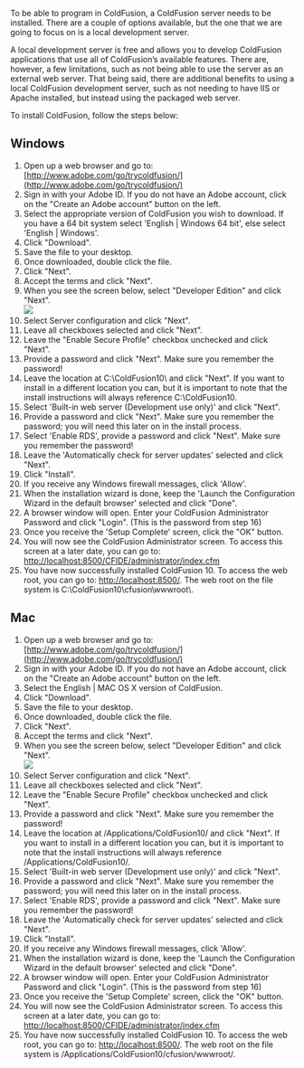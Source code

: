 To be able to program in ColdFusion, a ColdFusion server needs to be
installed. There are a couple of options available, but the one that we
are going to focus on is a local development server.

A local development server is free and allows you to develop ColdFusion
applications that use all of ColdFusion’s available features. There are,
however, a few limitations, such as not being able to use the server as
an external web server. That being said, there are additional benefits
to using a local ColdFusion development server, such as not needing to
have IIS or Apache installed, but instead using the packaged web server.

To install ColdFusion, follow the steps below:

Windows
-------

1.  Open up a web browser and go to:
    [http://www.adobe.com/go/trycoldfusion/](http://www.adobe.com/go/trycoldfusion/)
2.  Sign in with your Adobe ID. If you do not have an Adobe account,
    click on the "Create an Adobe account" button on the left.
3.  Select the appropriate version of ColdFusion you wish to download.
    If you have a 64 bit system select 'English | Windows 64 bit', else
    select 'English | Windows'.
4.  Click "Download".
5.  Save the file to your desktop.
6.  Once downloaded, double click the file.
7.  Click "Next".
8.  Accept the terms and click "Next".
9.  When you see the screen below, select "Developer Edition" and click
    "Next".\
     ![](/assets/img/windows_cf_install.png)
10. Select Server configuration and click "Next".
11. Leave all checkboxes selected and click "Next".
12. Leave the "Enable Secure Profile" checkbox unchecked and click
    "Next".
13. Provide a password and click "Next". Make sure you remember the
    password!
14. Leave the location at C:\\ColdFusion10\\ and click "Next". If you
    want to install in a different location you can, but it is important
    to note that the install instructions will always reference
    C:\\ColdFusion10.
15. Select 'Built-in web server (Development use only)' and click
    "Next".
16. Provide a password and click "Next". Make sure you remember the
    password; you will need this later on in the install process.
17. Select 'Enable RDS', provide a password and click "Next". Make sure
    you remember the password!
18. Leave the 'Automatically check for server updates' selected and
    click "Next".
19. Click "Install".
20. If you receive any Windows firewall messages, click 'Allow'.
21. When the installation wizard is done, keep the 'Launch the
    Configuration Wizard in the default browser' selected and click
    "Done".
22. A browser window will open. Enter your ColdFusion Administrator
    Password and click "Login". (This is the password from step 16)
23. Once you receive the 'Setup Complete' screen, click the "OK" button.
24. You will now see the ColdFusion Administrator screen. To access this
    screen at a later date, you can go to:
    [http://localhost:8500/CFIDE/administrator/index.cfm](http://localhost:8500/CFIDE/administrator/index.cfm)
25. You have now successfully installed ColdFusion 10. To access the web
    root, you can go to: <http://localhost:8500/>. The web root on the
    file system is C:\\ColdFusion10\\cfusion\\wwwroot\\.

Mac
---

1.  Open up a web browser and go to:
    [http://www.adobe.com/go/trycoldfusion/](http://www.adobe.com/go/trycoldfusion/)
2.  Sign in with your Adobe ID. If you do not have an Adobe account,
    click on the "Create an Adobe account" button on the left.
3.  Select the English | MAC OS X version of ColdFusion.
4.  Click "Download".
5.  Save the file to your desktop.
6.  Once downloaded, double click the file.
7.  Click "Next".
8.  Accept the terms and click "Next".
9.  When you see the screen below, select "Developer Edition" and click
    "Next". \
     ![](/assets/img/mac_cf_installscreen_small.png)
10. Select Server configuration and click "Next".
11. Leave all checkboxes selected and click "Next".
12. Leave the "Enable Secure Profile" checkbox unchecked and click
    "Next".
13. Provide a password and click "Next". Make sure you remember the
    password!
14. Leave the location at /Applications/ColdFusion10/ and click "Next".
    If you want to install in a different location you can, but it is
    important to note that the install instructions will always
    reference /Applications/ColdFusion10/.
15. Select 'Built-in web server (Development use only)' and click
    "Next".
16. Provide a password and click "Next". Make sure you remember the
    password; you will need this later on in the install process.
17. Select 'Enable RDS', provide a password and click "Next". Make sure
    you remember the password!
18. Leave the 'Automatically check for server updates' selected and
    click "Next".
19. Click "Install".
20. If you receive any Windows firewall messages, click 'Allow'.
21. When the installation wizard is done, keep the 'Launch the
    Configuration Wizard in the default browser' selected and click
    "Done".
22. A browser window will open. Enter your ColdFusion Administrator
    Password and click "Login". (This is the password from step 16)
23. Once you receive the 'Setup Complete' screen, click the "OK" button.
24. You will now see the ColdFusion Administrator screen. To access this
    screen at a later date, you can go to:
    [http://localhost:8500/CFIDE/administrator/index.cfm](http://localhost:8500/CFIDE/administrator/index.cfm)
25. You have now successfully installed ColdFusion 10. To access the web
    root, you can go to: <http://localhost:8500/>. The web root on the
    file system is /Applications/ColdFusion10/cfusion/wwwroot/.

